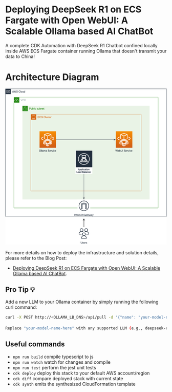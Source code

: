 # Deploying DeepSeek R1 on ECS Fargate with Open WebUI: A Scalable Ollama based AI ChatBot

A complete CDK Automation with DeepSeek R1 Chatbot confined locally inside AWS ECS Fargate container running Ollama that doesn't transmit your data to China!

# Architecture Diagram
![Alt text](./ollama-deepseek-architecture.png?raw=true "Ollama with DeepSeek on AWS Fargate")

For more details on how to deploy the infrastructure and solution details, please refer to the Blog Post:

* [Deploying DeepSeek R1 on ECS Fargate with Open WebUI: A Scalable Ollama based AI ChatBot](https://vivek-aws.medium.com/deploying-deepseek-r1-on-ecs-fargate-with-open-webui-a-scalable-ollama-ai-solution-0008049a73a9).

## Pro Tip 💡
Add a new LLM to your Ollama container by simply running the following curl command:
```sh
curl -X POST http://<OLLAMA_LB_DNS>/api/pull -d '{"name": "your-model-name"}'

Replace "your-model-name-here" with any supported LLM (e.g., deepseek-r1:1.5b, mistral:7b)
```


## Useful commands

* `npm run build`   compile typescript to js
* `npm run watch`   watch for changes and compile
* `npm run test`    perform the jest unit tests
* `cdk deploy`      deploy this stack to your default AWS account/region
* `cdk diff`        compare deployed stack with current state
* `cdk synth`       emits the synthesized CloudFormation template
